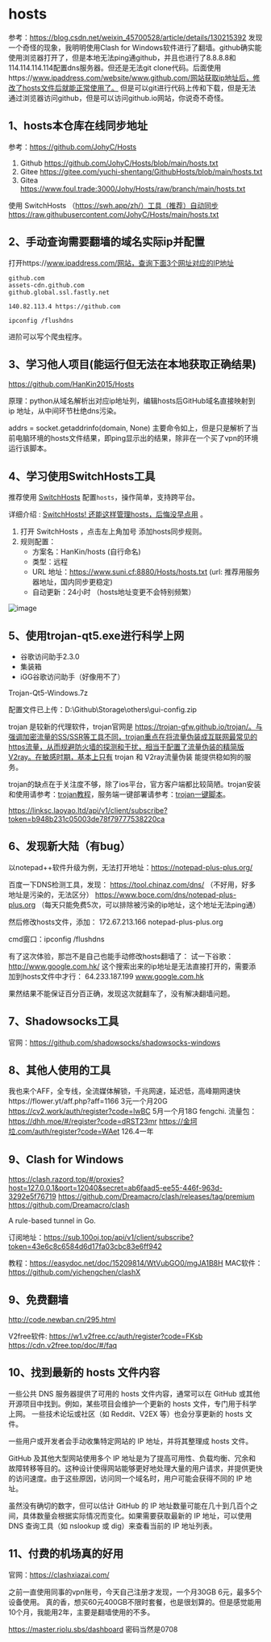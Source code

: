 # hosts

参考：https://blog.csdn.net/weixin_45700528/article/details/130215392
发现一个奇怪的现象，我明明使用Clash for Windows软件进行了翻墙。github确实能使用浏览器打开了，但是本地无法ping通github，并且也进行了8.8.8.8和114.114.114.114配置dns服务器。但还是无法git clone代码。后面使用https://www.ipaddress.com/website/www.github.com/网站获取ip地址后，修改了hosts文件后就能正常使用了。
但是可以git进行代码上传和下载，但是无法通过浏览器访问github，但是可以访问github.io网站，你说奇不奇怪。

## 1、hosts本仓库在线同步地址
参考：https://github.com/JohyC/Hosts

1. Github https://github.com/JohyC/Hosts/blob/main/hosts.txt
2. Gitee    https://gitee.com/yuchi-shentang/GithubHosts/blob/main/hosts.txt
3. Gitea https://www.foul.trade:3000/Johy/Hosts/raw/branch/main/hosts.txt

使用 SwitchHosts （https://swh.app/zh/）工具（推荐）自动同步
https://raw.githubusercontent.com/JohyC/Hosts/main/hosts.txt

## 2、手动查询需要翻墙的域名实际ip并配置
打开https://www.ipaddress.com/网站，查询下面3个网址对应的IP地址
```
github.com
assets-cdn.github.com
github.global.ssl.fastly.net

140.82.113.4 https://github.com

ipconfig /flushdns
```

进阶可以写个爬虫程序。

## 3、学习他人项目(能运行但无法在本地获取正确结果)
https://github.com/HanKin2015/Hosts

原理：python从域名解析出对应ip地址列，编辑hosts后GitHub域名直接映射到 ip 地址，从中间环节杜绝dns污染。

addrs = socket.getaddrinfo(domain, None)
主要命令如上，但是只是解析了当前电脑环境的hosts文件结果，即ping显示出的结果，除非在一个买了vpn的环境运行该脚本。

## 4、学习使用SwitchHosts工具
推荐使用  [SwitchHosts](https://swh.app/zh/) 配置`hosts`，操作简单，支持跨平台。

详细介绍 :   [SwitchHosts! 还能这样管理hosts，后悔没早点用](https://mp.weixin.qq.com/s/A37XnD3HdcGSWUflj6JujQ) 。

1. 打开  SwitchHosts ，点击左上角加号 添加hosts同步规则。
2. 规则配置：
   - 方案名：HanKin/hosts (自行命名)
   - 类型：远程
   - URL 地址：https://www.suni.cf:8880/Hosts/hosts.txt (url: 推荐用服务器地址，国内同步更稳定)
   - 自动更新：24小时 （hosts地址变更不会特别频繁）

![image](https://user-images.githubusercontent.com/38210128/127502984-7ef25b7c-1901-4164-ab29-e5dbc487e63d.png)

## 5、使用trojan-qt5.exe进行科学上网
- 谷歌访问助手2.3.0
- 集装箱
- iGG谷歌访问助手（好像用不了）

Trojan-Qt5-Windows.7z

配置文件已上传：D:\Github\Storage\others\gui-config.zip

trojan 是较新的代理软件，trojan官网是 https://trojan-gfw.github.io/trojan/。与强调加密流量的SS/SSR等工具不同，trojan重点在将流量伪装成互联网最常见的https流量，从而规避防火墙的探测和干扰，相当于配置了流量伪装的精简版V2ray。在敏感时期，基本上只有 trojan 和 V2ray流量伪装 能提供稳如狗的服务。

trojan的缺点在于关注度不够，除了ios平台，官方客户端都比较简陋。trojan安装和使用请参考：[trojan教程](https://shop.mac163.com/17157/)，服务端一键部署请参考：[trojan一键脚本](https://shop.mac163.com/14326/)。

https://linksc.laoyao.ltd/api/v1/client/subscribe?token=b948b231c05003de78f79777538220ca

## 6、发现新大陆（有bug）
以notepad++软件升级为例，无法打开地址：https://notepad-plus-plus.org/

百度一下DNS检测工具，发现：
https://tool.chinaz.com/dns/    （不好用，好多地址是污染的，无法区分）
https://www.boce.com/dns/notepad-plus-plus.org      （每天只能免费5次，可以排除被污染的ip地址，这个地址无法ping通）

然后修改hosts文件，添加：
172.67.213.166 notepad-plus-plus.org  

cmd窗口：ipconfig /flushdns

有了这次体验，那岂不是自己也能手动修改hosts翻墙了：
试一下谷歌：http://www.google.com.hk/
这个搜索出来的ip地址是无法直接打开的，需要添加到hosts文件中才行：
64.233.187.199 www.google.com.hk

果然结果不能保证百分百正确，发现这次就翻车了，没有解决翻墙问题。

## 7、Shadowsocks工具
官网：https://github.com/shadowsocks/shadowsocks-windows

## 8、其他人使用的工具
我也来个AFF，全专线，全流媒体解锁，千兆网速，延迟低，高峰期网速快https://flower.yt/aff.php?aff=1166
3元一个月20G   https://cv2.work/auth/register?code=lwBC
5月一个月18G   fengchi.
流量包：https://dhh.moe/#/register?code=dRST23mr
https://金坷垃.com/auth/register?code=WAet  126.4一年

## 9、Clash for Windows
https://clash.razord.top/#/proxies?host=127.0.0.1&port=12040&secret=ab6faad5-ee55-446f-963d-3292e5f76719
https://github.com/Dreamacro/clash/releases/tag/premium
https://github.com/Dreamacro/clash

A rule-based tunnel in Go.

订阅地址：https://sub.100oj.top/api/v1/client/subscribe?token=43e6c8c6584d6d17fa03cbc83e6ff942

教程：https://easydoc.net/doc/15209814/WtVubGO0/mgJA1B8H
MAC软件：https://github.com/yichengchen/clashX

## 9、免费翻墙
http://code.newban.cn/295.html

V2free软件:
https://w1.v2free.cc/auth/register?code=FKsb
https://cdn.v2free.top/doc/#/faq

## 10、找到最新的 hosts 文件内容
一些公共 DNS 服务器提供了可用的 hosts 文件内容，通常可以在 GitHub 或其他开源项目中找到。例如，某些项目会维护一个更新的 hosts 文件，专门用于科学上网。
一些技术论坛或社区（如 Reddit、V2EX 等）也会分享更新的 hosts 文件。

一些用户或开发者会手动收集特定网站的 IP 地址，并将其整理成 hosts 文件。

GitHub 及其他大型网站使用多个 IP 地址是为了提高可用性、负载均衡、冗余和故障转移等目的。这种设计使得网站能够更好地处理大量的用户请求，并提供更快的访问速度。由于这些原因，访问同一个域名时，用户可能会获得不同的 IP 地址。

虽然没有确切的数字，但可以估计 GitHub 的 IP 地址数量可能在几十到几百个之间，具体数量会根据实际情况而变化。如果需要获取最新的 IP 地址，可以使用 DNS 查询工具（如 nslookup 或 dig）来查看当前的 IP 地址列表。

## 11、付费的机场真的好用
官网：https://clashxiazai.com/

之前一直使用同事的vpn账号，今天自己注册才发现，一个月30GB 6元，最多5个设备使用。
真的香，想买60元400GB不限时套餐，也是很划算的。但是感觉能用10个月，我能用2年，主要是翻墙使用的不多。

https://master.riolu.sbs/dashboard  密码当然是0708




